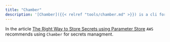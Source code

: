 ```yaml
---
title: "Chamber"
description: '[Chamber]({{< relref "tools/chamber.md" >}}) is a cli for managing secrets stored in [AWS Systems Manager Parameter Store](https://aws.amazon.com/systems-manager/features/#Parameter_Store)'
---
```


In the article [The Right Way to Store Secrets using Parameter Store](https://aws.amazon.com/blogs/mt/the-right-way-to-store-secrets-using-parameter-store/) `AWS` recommends using `Chamber` for secrets managment.
